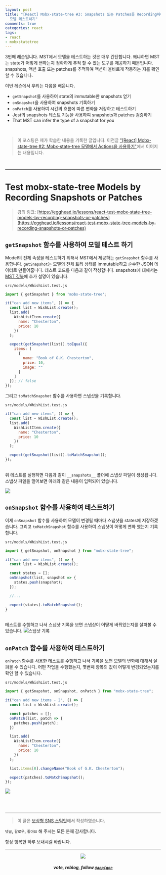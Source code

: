 ```yaml
---
layout: post
title: "[React] Mobx-state-tree #3: Snapshots 또는 Patches를 Recording하여 mobx-state-tree
  모델 테스트하기"
comments: true
categories: react
tags:
- react
- mobxstatetree
---
```


3번째 레슨입니다. MST에서 모델을 테스트하는 것은 매우 간단합니다. 왜냐하면 MST는 state가 어떻게 변하는지 정확하게 추적 할 수 있는 도구를 제공하기 때문입니다. snapshots, 액션 호출 또는 patches를 추적하여 액션이 올바르게 작동하는 지를 확인 할 수 있습니다.

이번 레슨에서 우리는 다음을 배웁니다.

* `getSnapshot`를 사용하여 state의 immutable한 snapshots 얻기
* `onSnapshot`을 사용하여 snapshots 기록하기
* `onPatch`를 사용하여 시간의 흐름에 따른 변화을 저장하고 테스트하기
* Jest의 snapshots 테스트 기능을 사용하여 snapshots과 patches 검증하기
* That MST can infer the type of a snapshot for you

<br>

> 이 포스팅은 제가 학습한 내용을 기록한 글입니다. 이전글 ["\[React\] Mobx-state-tree #2: Mobx-state-tree 모델에서 Actions을 사용하기"](/react/2019/08/17/manage-application-state-with-mobx-state-tree-2)에서 이어지는 내용입니다.

<br>

***

# Test mobx-state-tree Models by Recording Snapshots or Patches

> 강의 링크: [https://egghead.io/lessons/react-test-mobx-state-tree-models-by-recording-snapshots-or-patches](https://egghead.io/lessons/react-test-mobx-state-tree-models-by-recording-snapshots-or-patches)


## `getSnapshot` 함수를 사용하여 모델 테스트 하기

Model의 전체 속성을 테스트하기 위해서 MST에서 제공하는 `getSnapshot` 함수를 사용합니다.  `getSnapshot`는 모델의 전체 트리 상태를 immutable하고 순수한 JSON 데이터로 만들어줍니다. 테스트 코드를 다음과 같이 작성합니다.
snapshots에 대해서는 [MST 깃북](https://mobx-state-tree.gitbook.io/docs/concepts/snapshots)에 추가 설명이 있습니다.

`src/models/WhishList.test.js`

```js
import { getSnapshot } from 'mobx-state-tree';

it("can add new items", () => {
  const list = WishList.create();
  list.add(
    WishListItem.create({
      name: "Chesterton",
      price: 10
    })
  );

  expect(getSnapshot(list)).toEqual({
    items: [
      {
        name: "Book of G.K. Chesterton",
        price: 10,
        image: ""
      }
    ]
  }); // false
});
```

그리고 `toMatchSnapshot` 함수를 사용하면 스냅샷을 기록합니다.

`src/models/WhishList.test.js`

```js
it("can add new items", () => {
  const list = WishList.create();
  list.add(
    WishListItem.create({
      name: "Chesterton",
      price: 10
    })
  );

  expect(getSnapshot(list)).toMatchSnapshot();
});
```

<br>위 테스트를 실행하면 다음과 같이 `__snapshots__` 폴더에 스냅샷 파일이 생성됩니다. 스냅샷 파일을 열어보면 아래와 같은 내용이 입력되어 있습니다.

![](https://files.steempeak.com/file/steempeak/anpigon/xLhaLw7g-E18489E185B3E1848FE185B3E18485E185B5E186ABE18489E185A3E186BA202019-08-182000.59.10.png)


## `onSnapshot` 함수를 사용하여 테스트하기

이제 `onSnapshot` 함수를 사용하여 모델이 변경될 때마다 스냅샷을 states에 저장하겠습니다. 그리고 `toMatchSnapshot` 함수를 사용하여 스냅샷이 어떻게 변화 했는지 기록합니다.

`src/models/WhishList.test.js`

```js
import { getSnapshot, onSnapshot } from "mobx-state-tree";

it("can add new items", () => {
  const list = WishList.create();

  const states = [];
  onSnapshot(list, snapshot => {
    states.push(snapshot);
  });

  //...

  expect(states).toMatchSnapshot();
}

```

<br>테스트를 수행하고 나서 스냅샷 기록을 보면 스냅샵이 어떻게 바뀌었는지를 살펴볼 수 있습니다.
![스냅샷 기록](https://files.steempeak.com/file/steempeak/anpigon/YLMLCCqQ-E18489E185B3E1848FE185B3E18485E185B5E186ABE18489E185A3E186BA202019-08-182001.10.34.png)


## `onPatch` 함수를 사용하여 테스트하기

`onPatch` 함수를 사용한 테스트를 수행하고 나서 기록을 보면 모델의 변화에 대해서 살펴볼 수 있습니다. 어떤 작업을 수행했는지, 몇번째 항목의 값이 어떻게 변경되었는지를 확인 할 수 있습니다.

`src/models/WhishList.test.js`

```js
import { getSnapshot, onSnapshot, onPatch } from "mobx-state-tree";

it("can add new items - 2", () => {
  const list = WishList.create();

  const patches = [];
  onPatch(list, patch => {
    patches.push(patch);
  })

  list.add(
    WishListItem.create({
      name: "Chesterton",
      price: 10
    })
  );

  list.items[0].changeName("Book of G.K. Chesterton");

  expect(patches).toMatchSnapshot();
});
```

![](https://files.steempeak.com/file/steempeak/anpigon/GFWYYwru-E18489E185B3E1848FE185B3E18485E185B5E186ABE18489E185A3E186BA202019-08-182001.17.54.png)

<br>
<br>

***

> 이 글은 [보상형 SNS 스팀잇](https://steemit.com/@anpigon)에서 작성하였습니다.

 `댓글`, `팔로우`, `좋아요` 해 주시는 모든 분께 감사합니다.

항상 행복한 하루 보내시길 바랍니다.

***

<center><img src='https://steemitimages.com/400x0/https://cdn.steemitimages.com/DQmQmWhMN6zNrLmKJRKhvSScEgWZmpb8zCeE2Gray1krbv6/BC054B6E-6F73-46D0-88E4-C88EB8167037.jpeg'><h5>vote, reblog, follow <code><a href='https://steemit.com/@anpigon'>@anpigon</a></code></h5></center>

<br>